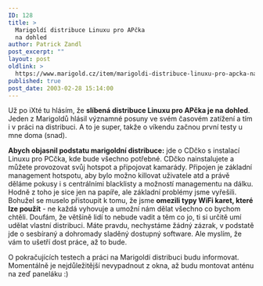 ```yaml
---
ID: 128
title: >
  Marigoldí distribuce Linuxu pro APčka
  na dohled
author: Patrick Zandl
post_excerpt: ""
layout: post
oldlink: >
  https://www.marigold.cz/item/marigoldi-distribuce-linuxu-pro-apcka-na-dohled
published: true
post_date: 2003-02-28 15:14:00
---
```

<p>
Už po iXté tu hlásím, že <STRONG>slíbená distribuce Linuxu pro APčka je na dohled</STRONG>. Jeden z Marigoldů hlásil významné posuny ve svém časovém zatížení a tím i v práci na distribuci. A to je super, takže o víkendu začnou první testy u mne doma (snad). </p>

<p>
<STRONG>Abych objasnil podstatu marigoldní distribuce:</STRONG> jde o CDčko s instalací Linuxu pro PCčka, kde bude všechno potřebné. CDčko nainstalujete a můžete provozovat svůj hotspot a připojovat kamarády. Připojen je základní management hotspotu, aby bylo možno killovat uživatele atd&#160;a právě děláme pokusy i s centrálními blacklisty a možností managementu na dálku. Hodně z toho je sice jen na papíře, ale základní problémy jsme vyřešili. Bohužel se muselo přistoupit k tomu, že jsme <STRONG>omezili typy WiFi karet, které lze použít</STRONG> - ne každá vyhovuje a umožní nám dělat všechno co bychom chtěli. Doufám, že většině lidí to nebude vadit a těm co jo, ti si určitě umí udělat vlastní distribuci. Máte pravdu, nechystáme žádný zázrak, v podstatě jde o sesbíraný a dohromady sladěný dostupný software. Ale myslím, že vám to ušetří dost práce, až to bude. </p>

<p>
O pokračujících testech a práci na Marigoldí distribuci budu informovat. Momentálně je nejdůležitější nevypadnout z okna, až budu montovat anténu na zeď paneláku :)</p>
